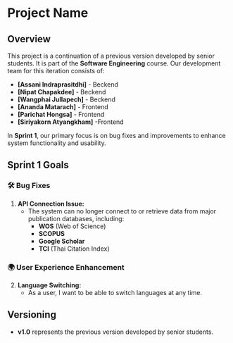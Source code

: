 # Project Name

## Overview
This project is a continuation of a previous version developed by senior students. It is part of the **Software Engineering** course. Our development team for this iteration consists of:

- **[Assani Indraprasitdhi]** - Beckend
- **[Nipat Chapakdee]** - Beckend
- **[Wangphai Jullapech]** - Beckend
- **[Ananda Matarach]** - Frontend
- **[Parichat Hongsa]** - Frontend
- **[Siriyakorn Atyangkham]** -Frontend

In **Sprint 1**, our primary focus is on bug fixes and improvements to enhance system functionality and usability.

## Sprint 1 Goals
### 🛠 Bug Fixes
1. **API Connection Issue:**
   - The system can no longer connect to or retrieve data from major publication databases, including:
     - **WOS** (Web of Science)
     - **SCOPUS**
     - **Google Scholar**
     - **TCI** (Thai Citation Index)

### 🌍 User Experience Enhancement
2. **Language Switching:**
   - As a user, I want to be able to switch languages at any time.

## Versioning
- **v1.0** represents the previous version developed by senior students.
